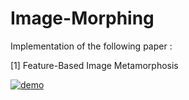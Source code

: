 Image-Morphing 
====================

Implementation of the following paper :  
  
[1] Feature-Based Image Metamorphosis

[![demo](https://img.youtube.com/vi/2SqtRt57r5s/0.jpg)](https://www.youtube.com/watch?v=2SqtRt57r5s)

